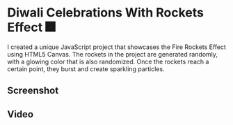 # Diwali Celebrations With Rockets Effect 🎆

I created a unique JavaScript project that showcases the Fire Rockets Effect using HTML5 Canvas. The rockets in the project are generated randomly, with a glowing color that is also randomized. Once the rockets reach a certain point, they burst and create sparkling particles. 

## Screenshot



## Video